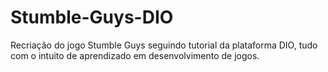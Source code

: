 # Stumble-Guys-DIO
 Recriação do jogo Stumble Guys seguindo tutorial da plataforma DIO, tudo com o intuito de aprendizado em desenvolvimento de jogos.
